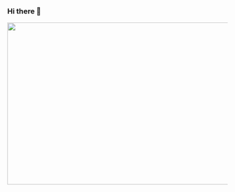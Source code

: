 ### Hi there 👋

<img decoding="async" data-attachment-id="45" data-permalink="https://sunblogi.wordpress.com/2023/03/25/what-is-coding/giphy-1/" data-orig-file="https://sunblogi.files.wordpress.com/2023/03/giphy-1.gif" data-orig-size="450,270" data-comments-opened="1" data-image-meta="{&quot;aperture&quot;:&quot;0&quot;,&quot;credit&quot;:&quot;&quot;,&quot;camera&quot;:&quot;&quot;,&quot;caption&quot;:&quot;&quot;,&quot;created_timestamp&quot;:&quot;0&quot;,&quot;copyright&quot;:&quot;&quot;,&quot;focal_length&quot;:&quot;0&quot;,&quot;iso&quot;:&quot;0&quot;,&quot;shutter_speed&quot;:&quot;0&quot;,&quot;title&quot;:&quot;&quot;,&quot;orientation&quot;:&quot;0&quot;}" data-image-title="giphy-1" data-image-description="" data-image-caption="" data-medium-file="https://sunblogi.files.wordpress.com/2023/03/giphy-1.gif?w=300" data-large-file="https://sunblogi.files.wordpress.com/2023/03/giphy-1.gif?w=450" src="https://sunblogi.files.wordpress.com/2023/03/giphy-1.gif?w=450" alt="" class="wp-image-45" width="617" height="370">
